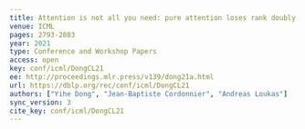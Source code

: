 ```yaml
---
title: Attention is not all you need: pure attention loses rank doubly exponentially with depth.
venue: ICML
pages: 2793-2803
year: 2021
type: Conference and Workshop Papers
access: open
key: conf/icml/DongCL21
ee: http://proceedings.mlr.press/v139/dong21a.html
url: https://dblp.org/rec/conf/icml/DongCL21
authors: ["Yihe Dong", "Jean-Baptiste Cordonnier", "Andreas Loukas"]
sync_version: 3
cite_key: conf/icml/DongCL21
---
```

